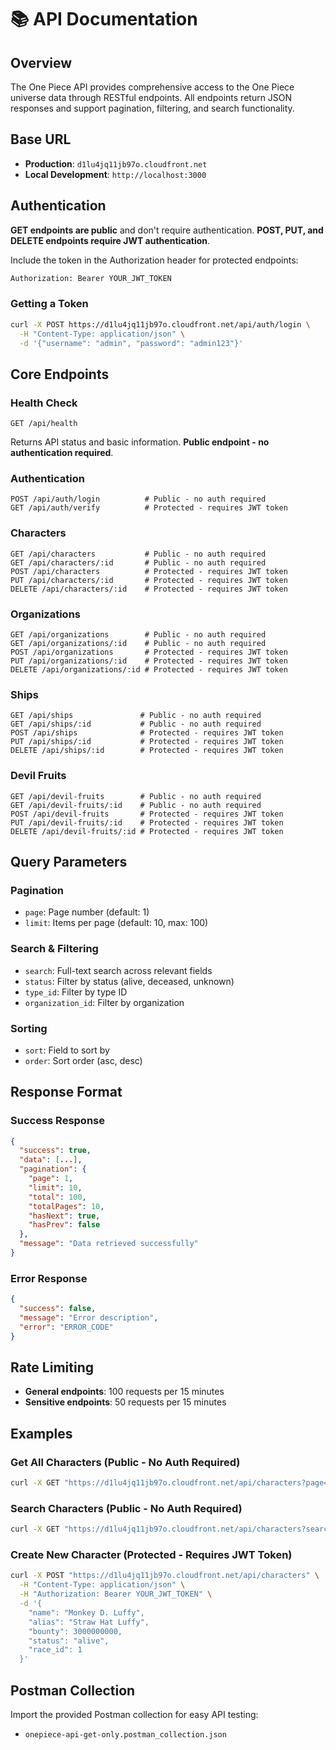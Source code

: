 # 📚 API Documentation

## Overview

The One Piece API provides comprehensive access to the One Piece universe data through RESTful endpoints. All endpoints return JSON responses and support pagination, filtering, and search functionality.

## Base URL

- **Production**: `d1lu4jq11jb97o.cloudfront.net`
- **Local Development**: `http://localhost:3000`

## Authentication

**GET endpoints are public** and don't require authentication. **POST, PUT, and DELETE endpoints require JWT authentication**.

Include the token in the Authorization header for protected endpoints:

```bash
Authorization: Bearer YOUR_JWT_TOKEN
```

### Getting a Token

```bash
curl -X POST https://d1lu4jq11jb97o.cloudfront.net/api/auth/login \
  -H "Content-Type: application/json" \
  -d '{"username": "admin", "password": "admin123"}'
```

## Core Endpoints

### Health Check
```http
GET /api/health
```
Returns API status and basic information. **Public endpoint - no authentication required**.

### Authentication
```http
POST /api/auth/login          # Public - no auth required
GET /api/auth/verify          # Protected - requires JWT token
```

### Characters
```http
GET /api/characters           # Public - no auth required
GET /api/characters/:id       # Public - no auth required
POST /api/characters          # Protected - requires JWT token
PUT /api/characters/:id       # Protected - requires JWT token
DELETE /api/characters/:id    # Protected - requires JWT token
```

### Organizations
```http
GET /api/organizations        # Public - no auth required
GET /api/organizations/:id    # Public - no auth required
POST /api/organizations       # Protected - requires JWT token
PUT /api/organizations/:id    # Protected - requires JWT token
DELETE /api/organizations/:id # Protected - requires JWT token
```

### Ships
```http
GET /api/ships               # Public - no auth required
GET /api/ships/:id           # Public - no auth required
POST /api/ships              # Protected - requires JWT token
PUT /api/ships/:id           # Protected - requires JWT token
DELETE /api/ships/:id        # Protected - requires JWT token
```

### Devil Fruits
```http
GET /api/devil-fruits        # Public - no auth required
GET /api/devil-fruits/:id    # Public - no auth required
POST /api/devil-fruits       # Protected - requires JWT token
PUT /api/devil-fruits/:id    # Protected - requires JWT token
DELETE /api/devil-fruits/:id # Protected - requires JWT token
```

## Query Parameters

### Pagination
- `page`: Page number (default: 1)
- `limit`: Items per page (default: 10, max: 100)

### Search & Filtering
- `search`: Full-text search across relevant fields
- `status`: Filter by status (alive, deceased, unknown)
- `type_id`: Filter by type ID
- `organization_id`: Filter by organization

### Sorting
- `sort`: Field to sort by
- `order`: Sort order (asc, desc)

## Response Format

### Success Response
```json
{
  "success": true,
  "data": [...],
  "pagination": {
    "page": 1,
    "limit": 10,
    "total": 100,
    "totalPages": 10,
    "hasNext": true,
    "hasPrev": false
  },
  "message": "Data retrieved successfully"
}
```

### Error Response
```json
{
  "success": false,
  "message": "Error description",
  "error": "ERROR_CODE"
}
```

## Rate Limiting

- **General endpoints**: 100 requests per 15 minutes
- **Sensitive endpoints**: 50 requests per 15 minutes

## Examples

### Get All Characters (Public - No Auth Required)
```bash
curl -X GET "https://d1lu4jq11jb97o.cloudfront.net/api/characters?page=1&limit=10"
```

### Search Characters (Public - No Auth Required)
```bash
curl -X GET "https://d1lu4jq11jb97o.cloudfront.net/api/characters?search=luffy&status=alive"
```

### Create New Character (Protected - Requires JWT Token)
```bash
curl -X POST "https://d1lu4jq11jb97o.cloudfront.net/api/characters" \
  -H "Content-Type: application/json" \
  -H "Authorization: Bearer YOUR_JWT_TOKEN" \
  -d '{
    "name": "Monkey D. Luffy",
    "alias": "Straw Hat Luffy",
    "bounty": 3000000000,
    "status": "alive",
    "race_id": 1
  }'
```

## Postman Collection

Import the provided Postman collection for easy API testing:

- `onepiece-api-get-only.postman_collection.json`
